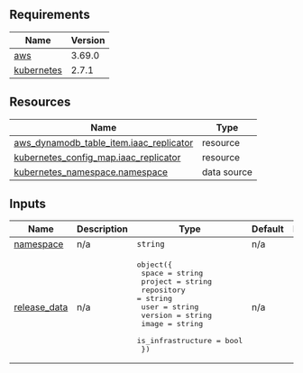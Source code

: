 <!-- BEGINNING OF PRE-COMMIT-TERRAFORM DOCS HOOK -->
## Requirements

| Name | Version |
|------|---------|
| <a name="requirement_aws"></a> [aws](#requirement\_aws) | 3.69.0 |
| <a name="requirement_kubernetes"></a> [kubernetes](#requirement\_kubernetes) | 2.7.1 |

## Resources

| Name | Type |
|------|------|
| [aws_dynamodb_table_item.iaac_replicator](https://registry.terraform.io/providers/hashicorp/aws/3.69.0/docs/resources/dynamodb_table_item) | resource |
| [kubernetes_config_map.iaac_replicator](https://registry.terraform.io/providers/hashicorp/kubernetes/2.7.1/docs/resources/config_map) | resource |
| [kubernetes_namespace.namespace](https://registry.terraform.io/providers/hashicorp/kubernetes/2.7.1/docs/data-sources/namespace) | data source |

## Inputs

| Name | Description | Type | Default | Required |
|------|-------------|------|---------|:--------:|
| <a name="input_namespace"></a> [namespace](#input\_namespace) | n/a | `string` | n/a | yes |
| <a name="input_release_data"></a> [release\_data](#input\_release\_data) | n/a | <pre>object({<br>    space             = string<br>    project           = string<br>    repository        = string<br>    user              = string<br>    version           = string<br>    image             = string<br>    is_infrastructure = bool<br>  })</pre> | n/a | yes |
<!-- END OF PRE-COMMIT-TERRAFORM DOCS HOOK -->